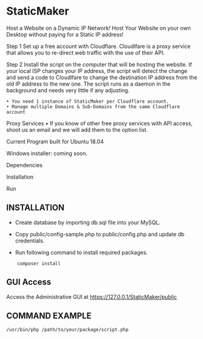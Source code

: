 # StaticMaker

Host a Website on a Dynamic IP Network!
Host Your Website on your own Desktop without paying for a Static IP address!

Step 1
Set up a free account with Cloudflare. 
Cloudlfare is a proxy service that allows you to re-direct web traffic with the use of their API. 

Step 2
Install the script on the computer that will be hosting the website.
If your local ISP changes your IP address, the script will detect the change and send a code to Cloudlfare to change the destination IP address from the old IP address to the new one.
The script runs as a daemon in the background and needs very little if any adjusting.

    • You need 1 instance of StaticMaker per Cloudflare account.
    • Manage multiple Domains & Sub-Domains from the same Cloudflare account

Proxy Services
    • If you know of other free proxy services with API access, shoot us an email and we will add them to the option list.

Current Program built for Ubuntu 18.04

Windows installer: coming soon.

Dependencies


Installation


Run


## INSTALLATION

- Create database by importing db.sql file into your MySQL.

- Copy public/config-sample.php to public/config.php and update db credentials.

- Run following command to install required packages.

```
    composer install
```

## GUI Access

Access the Administrative GUI at  https://127.0.0.1/StaticMaker/public

## COMMAND EXAMPLE

```
/usr/bin/php /path/to/your/package/script.php
```